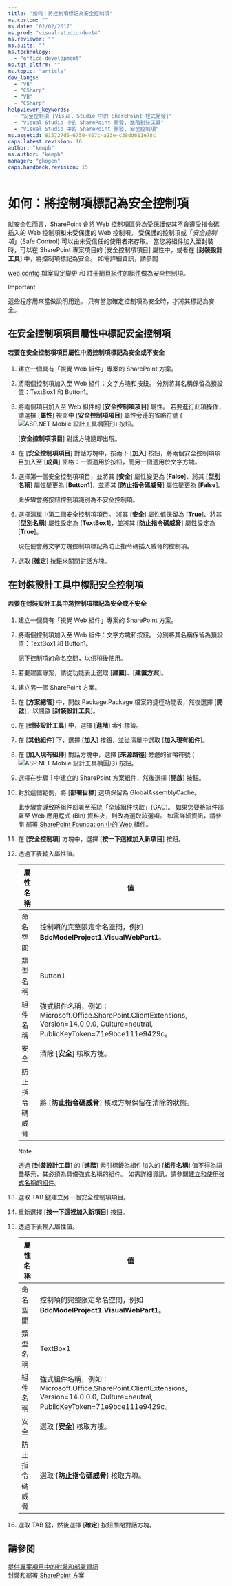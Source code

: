 ```yaml
---
title: "如何：將控制項標記為安全控制項"
ms.custom: ""
ms.date: "02/02/2017"
ms.prod: "visual-studio-dev14"
ms.reviewer: ""
ms.suite: ""
ms.technology: 
  - "office-development"
ms.tgt_pltfrm: ""
ms.topic: "article"
dev_langs: 
  - "VB"
  - "CSharp"
  - "VB"
  - "CSharp"
helpviewer_keywords: 
  - "安全控制項 [Visual Studio 中的 SharePoint 程式開發]"
  - "Visual Studio 中的 SharePoint 開發, 進階封裝工具"
  - "Visual Studio 中的 SharePoint 開發, 安全控制項"
ms.assetid: 813727d5-6750-407c-a23e-c38dd611e78c
caps.latest.revision: 16
author: "kempb"
ms.author: "kempb"
manager: "ghogen"
caps.handback.revision: 15
---
```

# 如何：將控制項標記為安全控制項
  就安全性而言，SharePoint 會將 Web 控制項區分為受保護使其不會遭受指令碼插入的 Web 控制項和未受保護的 Web 控制項。  受保護的控制項或「*安全控制項*」\(Safe Control\) 可以由未受信任的使用者來存取。  當您將組件加入至封裝時，可以在 SharePoint 專案項目的 \[安全控制項項目\] 屬性中，或者在 \[**封裝設計工具**\] 中，將控制項標記為安全。  如需詳細資訊，請參閱  
  
 [web.config 檔案設定變更](http://go.microsoft.com/fwlink/?LinkId=178965) 和 [註冊網頁組件的組件做為安全控制項](http://go.microsoft.com/fwlink/?LinkId=171013)。  
  
> [!IMPORTANT]  
>  這些程序用來當做說明用途。  只有當您確定控制項為安全時，才將其標記為安全。  
  
## 在安全控制項項目屬性中標記安全控制項  
  
#### 若要在安全控制項項目屬性中將控制項標記為安全或不安全  
  
1.  建立一個具有「視覺 Web 組件」專案的 SharePoint 方案。  
  
2.  將兩個控制項加入至 Web 組件：文字方塊和按鈕。  分別將其名稱保留為預設值：TextBox1 和 Button1。  
  
3.  將兩個項目加入至 Web 組件的 \[**安全控制項項目**\] 屬性。  若要進行此項操作，請選擇 \[**屬性**\] 視窗中 \[**安全控制項項目**\] 屬性旁邊的省略符號 \(![ASP.NET Mobile 設計工具橢圓形](~/sharepoint/media/mwellipsis.gif "ASP.NET Mobile 設計工具橢圓形")\) 按鈕。  
  
     \[**安全控制項項目**\] 對話方塊隨即出現。  
  
4.  在 \[**安全控制項項目**\] 對話方塊中，按兩下 \[**加入**\] 按鈕，將兩個安全控制項項目加入至 \[**成員**\] 窗格：一個適用於按鈕，而另一個適用於文字方塊。  
  
5.  選擇第一個安全控制項項目，並將其 \[**安全**\] 屬性變更為 \[**False**\]、將其 \[**型別名稱**\] 屬性變更為 \[**Button1**\]，並將其 \[**防止指令碼威脅**\] 屬性變更為 \[**False**\]。  
  
     此步驟會將按鈕控制項識別為不安全控制項。  
  
6.  選擇清單中第二個安全控制項項目。  將其 \[**安全**\] 屬性值保留為 \[**True**\]、將其 \[**型別名稱**\] 屬性設定為 \[**TextBox1**\]，並將其 \[**防止指令碼威脅**\] 屬性設定為 \[**True**\]。  
  
     現在便會將文字方塊控制項標記為防止指令碼插入威脅的控制項。  
  
7.  選取 \[**確定**\] 按鈕來關閉對話方塊。  
  
## 在封裝設計工具中標記安全控制項  
  
#### 若要在封裝設計工具中將控制項標記為安全或不安全  
  
1.  建立一個具有「視覺 Web 組件」專案的 SharePoint 方案。  
  
2.  將兩個控制項加入至 Web 組件：文字方塊和按鈕。  分別將其名稱保留為預設值：TextBox1 和 Button1。  
  
     記下控制項的命名空間，以供稍後使用。  
  
3.  若要建置專案，請從功能表上選取 \[**建置**\]、\[**建置方案**\]。  
  
4.  建立另一個 SharePoint 方案。  
  
5.  在 \[**方案總管**\] 中，開啟 Package.Package 檔案的捷徑功能表，然後選擇 \[**開啟**\]，以開啟 \[**封裝設計工具**\]。  
  
6.  在 \[**封裝設計工具**\] 中，選擇 \[**進階**\] 索引標籤。  
  
7.  在 \[**其他組件**\] 下，選擇 \[**加入**\] 按鈕，並從清單中選取 \[**加入現有組件**\]。  
  
8.  在 \[**加入現有組件**\] 對話方塊中，選擇 \[**來源路徑**\] 旁邊的省略符號 \(![ASP.NET Mobile 設計工具橢圓形](~/sharepoint/media/mwellipsis.gif "ASP.NET Mobile 設計工具橢圓形")\) 按鈕。  
  
9. 選擇在步驟 1 中建立的 SharePoint 方案組件，然後選擇 \[**開啟**\] 按鈕。  
  
10. 對於這個範例，將 \[**部署目標**\] 選項保留為 GlobalAssemblyCache。  
  
     此步驟會導致將組件部署至系統「全域組件快取」\(GAC\)。  如果您要將組件部署至 Web 應用程式 \(Bin\) 資料夾，則改為選取該選項。  如需詳細資訊，請參閱 [部署 SharePoint Foundation 中的 Web 組件](http://go.microsoft.com/fwlink/?LinkId=177509)。  
  
11. 在 \[**安全控制項**\] 方塊中，選擇 \[**按一下這裡加入新項目**\] 按鈕。  
  
12. 透過下表輸入屬性值。  
  
    |屬性名稱|值|  
    |----------|-------|  
    |命名空間|控制項的完整限定命名空間，例如 **BdcModelProject1.VisualWebPart1**。|  
    |類型名稱|Button1|  
    |組件名稱|強式組件名稱，例如：Microsoft.Office.SharePoint.ClientExtensions, Version\=14.0.0.0, Culture\=neutral, PublicKeyToken\=71e9bce111e9429c。|  
    |安全|清除 \[**安全**\] 核取方塊。|  
    |防止指令碼威脅|將 \[**防止指令碼威脅**\] 核取方塊保留在清除的狀態。|  
  
    > [!NOTE]  
    >  透過 \[**封裝設計工具**\] 的 \[**進階**\] 索引標籤為組件加入的 \[**組件名稱**\] 值不得為語彙基元，其必須為具備強式名稱的組件。  如需詳細資訊，請參閱[建立和使用強式名稱的組件](http://go.microsoft.com/fwlink/?LinkId=177513)。  
  
13. 選取 TAB 鍵建立另一個安全控制項項目。  
  
14. 重新選擇 \[**按一下這裡加入新項目**\] 按鈕。  
  
15. 透過下表輸入屬性值。  
  
    |屬性名稱|值|  
    |----------|-------|  
    |命名空間|控制項的完整限定命名空間，例如 **BdcModelProject1.VisualWebPart1**。|  
    |類型名稱|TextBox1|  
    |組件名稱|強式組件名稱，例如：Microsoft.Office.SharePoint.ClientExtensions, Version\=14.0.0.0, Culture\=neutral, PublicKeyToken\=71e9bce111e9429c。|  
    |安全|選取 \[**安全**\] 核取方塊。|  
    |防止指令碼威脅|選取 \[**防止指令碼威脅**\] 核取方塊。|  
  
16. 選取 TAB 鍵，然後選擇 \[**確定**\] 按鈕關閉對話方塊。  
  
## 請參閱  
 [提供專案項目中的封裝和部署資訊](../sharepoint/providing-packaging-and-deployment-information-in-project-items.md)   
 [封裝和部署 SharePoint 方案](../sharepoint/packaging-and-deploying-sharepoint-solutions.md)  
  
  